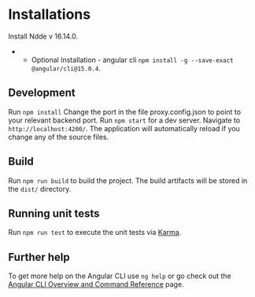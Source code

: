 # Installations
Install Ndde v 16.14.0.
* * Optional Installation - angular cli `npm install -g --save-exact @angular/cli@15.0.4`.

## Development

Run `npm install`
Change the port in the file proxy.config.json to point to your relevant backend port.
Run `npm start` for a dev server. Navigate to `http://localhost:4200/`. The application will automatically reload if you change any of the source files.

## Build

Run `npm run build` to build the project. The build artifacts will be stored in the `dist/` directory.

## Running unit tests

Run `npm run test` to execute the unit tests via [Karma](https://karma-runner.github.io).

## Further help

To get more help on the Angular CLI use `ng help` or go check out the [Angular CLI Overview and Command Reference](https://angular.io/cli) page.
